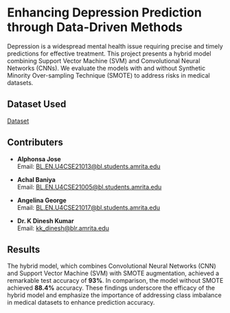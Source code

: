 # Enhancing Depression Prediction through Data-Driven Methods

Depression is a widespread mental health issue requiring precise and timely predictions for effective treatment. This project presents a hybrid model combining Support Vector Machine (SVM) and Convolutional Neural Networks (CNNs). We evaluate the models with and without Synthetic Minority Over-sampling Technique (SMOTE) to address risks in medical datasets.

## Dataset Used

[Dataset](https://github.com/Sabab31/Depression-Repository/blob/main/Depression%20Dataset.csv)

## Contributers

- **Alphonsa Jose**  
  Email: [BL.EN.U4CSE21013@bl.students.amrita.edu](mailto:BL.EN.U4CSE21013@bl.students.amrita.edu)

- **Achal Baniya**  
  Email: [BL.EN.U4CSE21005@bl.students.amrita.edu](mailto:BL.EN.U4CSE21005@bl.students.amrita.edu)

- **Angelina George**  
  Email: [BL.EN.U4CSE21017@bl.students.amrita.edu](mailto:BL.EN.U4CSE21017@bl.students.amrita.edu)

- **Dr. K Dinesh Kumar**  
  Email: [kk_dinesh@blr.amrita.edu](mailto:kk_dinesh@blr.amrita.edu)

## Results

The hybrid model, which combines Convolutional Neural Networks (CNN) and Support Vector Machine (SVM) with SMOTE augmentation, achieved a remarkable test accuracy of **93%**. In comparison, the model without SMOTE achieved **88.4%** accuracy. These findings underscore the efficacy of the hybrid model and emphasize the importance of addressing class imbalance in medical datasets to enhance prediction accuracy.
